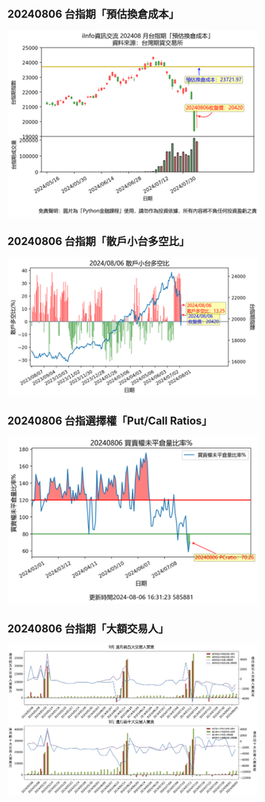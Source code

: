 ## 20240806 台指期「預估換倉成本」
![](images/txfcost.png)

## 20240806 台指期「散戶小台多空比」
![](images/bbiri.png)

## 20240806 台指選擇權「Put/Call Ratios」
![](images/pcratio.png)

## 20240806 台指期「大額交易人」
![](images/blocktrade.png)

